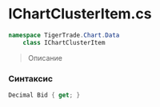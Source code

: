 
# IChartClusterItem.cs
```csharp
namespace TigerTrade.Chart.Data  
    class IChartClusterItem
```

> Описание

### Синтаксис
```csharp
Decimal Bid { get; }
```
